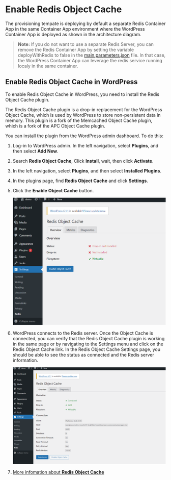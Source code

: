 # Enable Redis Object Cache
The provisioning tempate is deploying by default a separate Redis Container App in the same Container App environment where the WordPress Container App is deployed as shown in the architecture diagram.

> **Note:** If you do not want to use a separate Redis Server, you can remove the Redis Container App by setting the variable deployWithRedis to false in the [main.parameters.json](main.parameters.json) file. In that case, the WordPress Container App can leverage the redis service running localy in the same container.

## Enable Redis Object Cache in WordPress
To enable Redis Object Cache in WordPress, you need to install the Redis Object Cache plugin. 

The Redis Object Cache plugin is a drop-in replacement for the WordPress Object Cache, which is used by WordPress to store non-persistent data in memory. This plugin is a fork of the Memcached Object Cache plugin, which is a fork of the APC Object Cache plugin.

You can install the plugin from the WordPress admin dashboard. To do this:

1. Log-in to WordPress admin. In the left navigation, select **Plugins**, and then select **Add New**.
2. Search **Redis Object Cache**, Click **Install**, wait, then click **Activate**.
3. In the left navigation, select **Plugins**, and then select **Installed Plugins**.
4. In the plugins page, find **Redis Object Cache** and click **Settings**.
5. Click the **Enable Object Cache** button.

    ![Redis Object Cache Plugin](assets/redis-configuration.png)

6. WordPress connects to the Redis server. Once the Object Cache is connected, you can verify that the Redis Object Cache plugin is working in the same page or by navigating to the Settings menu and click on the Redis Object Cache link. In the Redis Object Cache Settings page, you should be able to see the status as connected and the Redis server information.
    
    ![Redis Object Cache Plugin](assets/redis-status.png)

7. [More infomation about **Redis Object Cache**](https://wordpress.org/plugins/redis-cache)
